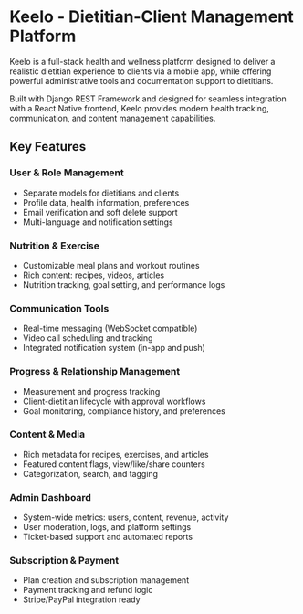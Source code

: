# Keelo - Dietitian-Client Management Platform

Keelo is a full-stack health and wellness platform designed to deliver a realistic dietitian experience to clients via a mobile app, while offering powerful administrative tools and documentation support to dietitians.

Built with Django REST Framework and designed for seamless integration with a React Native frontend, Keelo provides modern health tracking, communication, and content management capabilities.

## Key Features

### User & Role Management
- Separate models for dietitians and clients
- Profile data, health information, preferences
- Email verification and soft delete support
- Multi-language and notification settings

### Nutrition & Exercise
- Customizable meal plans and workout routines
- Rich content: recipes, videos, articles
- Nutrition tracking, goal setting, and performance logs

### Communication Tools
- Real-time messaging (WebSocket compatible)
- Video call scheduling and tracking
- Integrated notification system (in-app and push)

### Progress & Relationship Management
- Measurement and progress tracking
- Client-dietitian lifecycle with approval workflows
- Goal monitoring, compliance history, and preferences

### Content & Media
- Rich metadata for recipes, exercises, and articles
- Featured content flags, view/like/share counters
- Categorization, search, and tagging

### Admin Dashboard
- System-wide metrics: users, content, revenue, activity
- User moderation, logs, and platform settings
- Ticket-based support and automated reports

### Subscription & Payment
- Plan creation and subscription management
- Payment tracking and refund logic
- Stripe/PayPal integration ready

